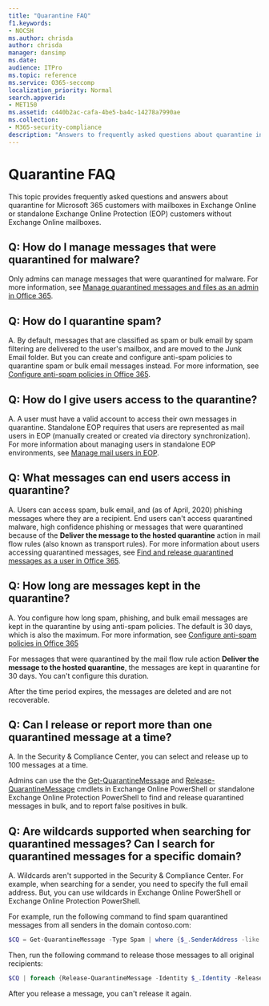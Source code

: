 ```yaml
---
title: "Quarantine FAQ"
f1.keywords:
- NOCSH
ms.author: chrisda
author: chrisda
manager: dansimp
ms.date:
audience: ITPro
ms.topic: reference
ms.service: O365-seccomp
localization_priority: Normal
search.appverid:
- MET150
ms.assetid: c440b2ac-cafa-4be5-ba4c-14278a7990ae
ms.collection:
- M365-security-compliance
description: "Answers to frequently asked questions about quarantine in Office 365."
---
```


# Quarantine FAQ

This topic provides frequently asked questions and answers about quarantine for Microsoft 365 customers with mailboxes in Exchange Online or standalone Exchange Online Protection (EOP) customers without Exchange Online mailboxes.

## Q: How do I manage messages that were quarantined for malware?

Only admins can manage messages that were quarantined for malware. For more information, see [Manage quarantined messages and files as an admin in Office 365](manage-quarantined-messages-and-files.md).

## Q: How do I quarantine spam?

A. By default, messages that are classified as spam or bulk email by spam filtering are delivered to the user's mailbox, and are moved to the Junk Email folder. But you can create and configure anti-spam policies to quarantine spam or bulk email messages instead. For more information, see [Configure anti-spam policies in Office 365](configure-your-spam-filter-policies.md).

## Q: How do I give users access to the quarantine?

A. A user must have a valid account to access their own messages in quarantine. Standalone EOP requires that users are represented as mail users in EOP (manually created or created via directory synchronization). For more information about managing users in standalone EOP environments, see [Manage mail users in EOP](manage-mail-users-in-eop.md).

## Q: What messages can end users access in quarantine?

A. Users can access spam, bulk email, and (as of April, 2020) phishing messages where they are a recipient. End users can't access quarantined malware, high confidence phishing or messages that were quarantined because of the **Deliver the message to the hosted quarantine** action in mail flow rules (also known as transport rules). For more information about users accessing quarantined messages, see [Find and release quarantined messages as a user in Office 365](find-and-release-quarantined-messages-as-a-user.md).

## Q: How long are messages kept in the quarantine?

A. You configure how long spam, phishing, and bulk email messages are kept in the quarantine by using anti-spam policies. The default is 30 days, which is also the maximum. For more information, see [Configure anti-spam policies in Office 365](configure-your-spam-filter-policies.md)

For messages that were quarantined by the mail flow rule action **Deliver the message to the hosted quarantine**, the messages are kept in quarantine for 30 days. You can't configure this duration.

After the time period expires, the messages are deleted and are not recoverable.

## Q: Can I release or report more than one quarantined message at a time?

A. In the Security & Compliance Center, you can select and release up to 100 messages at a time.

Admins can use the the [Get-QuarantineMessage](https://docs.microsoft.com/powershell/module/exchange/antispam-antimalware/get-quarantinemessage) and [Release-QuarantineMessage](https://docs.microsoft.com/powershell/module/exchange/antispam-antimalware/release-quarantinemessage) cmdlets in Exchange Online PowerShell or standalone Exchange Online Protection PowerShell to find and release quarantined messages in bulk, and to report false positives in bulk.

## Q: Are wildcards supported when searching for quarantined messages? Can I search for quarantined messages for a specific domain?

A. Wildcards aren't supported in the Security & Compliance Center. For example, when searching for a sender, you need to specify the full email address. But, you can use wildcards in Exchange Online PowerShell or Exchange Online Protection PowerShell.

For example, run the following command to find spam quarantined messages from all senders in the domain contoso.com:

```powershell
$CQ = Get-QuarantineMessage -Type Spam | where {$_.SenderAddress -like "*@contoso.com"}
```

Then, run the following command to release those messages to all original recipients:

```powershell
$CQ | foreach {Release-QuarantineMessage -Identity $_.Identity -ReleaseToAll}
```

After you release a message, you can't release it again.

